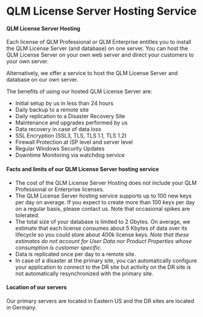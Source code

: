 # QLM License Server Hosting Service

#### **QLM License Server Hosting** <a href="#modal-heading-5" id="modal-heading-5"></a>

Each license of QLM Professional or QLM Enterprise entitles you to install the QLM License Server (and database) on one server. You can host the QLM License Server on your own web server and direct your customers to your own server.

Alternatively, we offer a service to host the QLM License Server and database on our own server.

The benefits of using our hosted QLM License Server are:

* Initial setup by us in less than 24 hours
* Daily backup to a remote site
* Daily replication to a Disaster Recovery Site
* Maintenance and upgrades performed by us
* Data recovery in case of data loss
* SSL Encryption (SSL3, TLS, TLS 1.1, TLS 1.2)
* Firewall Protection at ISP level and server level
* Regular Windows Security Updates
* Downtime Monitoring via watchdog service

#### Facts and limits of our QLM License Server hosting service

* The cost of the QLM License Server Hosting does not include your QLM Professional or Enterprise licenses.
* The QLM License Server hosting service supports up to 100 new keys per day on average. If you expect to create more than 100 keys per day on a regular basis, please contact us. Note that occasional spikes are tolerated.
* The total size of your database is limited to 2 Gbytes. On average, we estimate that each license consumes about 5 Kbytes of data over its lifecycle so you could store about 400k license keys. _Note that these estimates do not account for User Data nor Product Properties whose consumption is customer specific._
* Data is replicated once per day to a remote site.
* In case of a disaster at the primary site, you can automatically configure your application to connect to the DR site but activity on the DR site is not automatically resynchronized with the primary site.

#### **Location of our servers**

Our primary servers are located in Eastern US and the DR sites are located in Germany.
